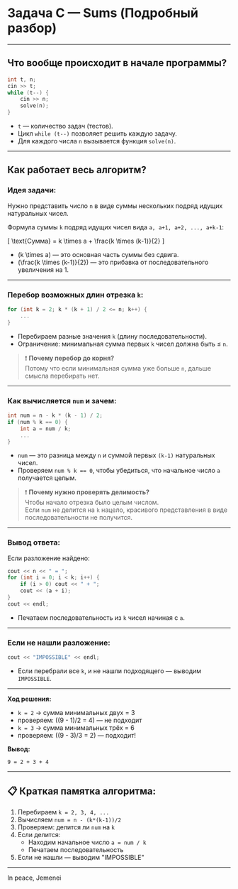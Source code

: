 # Задача C — Sums (Подробный разбор)

---

## Что вообще происходит в начале программы?

```cpp
int t, n;
cin >> t;
while (t--) {
    cin >> n;
    solve(n);
}
```

- `t` — количество задач (тестов).
- Цикл `while (t--)` позволяет решить каждую задачу.
- Для каждого числа `n` вызывается функция `solve(n)`.

---

## Как работает весь алгоритм?

### Идея задачи:

Нужно представить число `n` в виде суммы нескольких подряд идущих натуральных чисел.

Формула суммы `k` подряд идущих чисел вида `a, a+1, a+2, ..., a+k-1`:

\[
\text{Сумма} = k \times a + \frac{k \times (k-1)}{2}
\]

- \(k \times a\) — это основная часть суммы без сдвига.
- \(\frac{k \times (k-1)}{2}\) — это прибавка от последовательного увеличения на 1.

---

### Перебор возможных длин отрезка `k`:

```cpp
for (int k = 2; k * (k + 1) / 2 <= n; k++) {
    ...
}
```

- Перебираем разные значения `k` (длину последовательности).
- Ограничение: минимальная сумма первых `k` чисел должна быть ≤ `n`.

> ❗ **Почему перебор до корня?**  
> Потому что если минимальная сумма уже больше `n`, дальше смысла перебирать нет.

---

### Как вычисляется `num` и зачем:

```cpp
int num = n - k * (k - 1) / 2;
if (num % k == 0) {
    int a = num / k;
    ...
}
```

- `num` — это разница между `n` и суммой первых `(k-1)` натуральных чисел.
- Проверяем `num % k == 0`, чтобы убедиться, что начальное число `a` получается целым.

> ❗ **Почему нужно проверять делимость?**  
> Чтобы начало отрезка было целым числом.  
> Если `num` не делится на `k` нацело, красивого представления в виде последовательности не получится.

---

### Вывод ответа:

Если разложение найдено:

```cpp
cout << n << " = ";
for (int i = 0; i < k; i++) {
    if (i > 0) cout << " + ";
    cout << (a + i);
}
cout << endl;
```

- Печатаем последовательность из `k` чисел начиная с `a`.

---

### Если не нашли разложение:

```cpp
cout << "IMPOSSIBLE" << endl;
```

- Если перебрали все `k`, и не нашли подходящего — выводим `IMPOSSIBLE`.

---

**Ход решения:**
- `k = 2` → сумма минимальных двух = 3
- проверяем: \((9 - 1)/2 = 4\) — не подходит
- `k = 3` → сумма минимальных трёх = 6
- проверяем: \((9 - 3)/3 = 2\) — подходит!

**Вывод:**
```
9 = 2 + 3 + 4
```

---

## 📋 Краткая памятка алгоритма:

1. Перебираем `k = 2, 3, 4, ...`
2. Вычисляем `num = n - (k*(k-1))/2`
3. Проверяем: делится ли `num` на `k`
4. Если делится:
   - Находим начальное число `a = num / k`
   - Печатаем последовательность
5. Если не нашли — выводим "IMPOSSIBLE"

---
In peace, Jemenei
